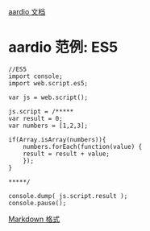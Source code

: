 [aardio 文档](../../../index.htm "aardio 编程语言文档首页")

# aardio 范例: ES5

```aardio aardio
//ES5
import console;
import web.script.es5;

var js = web.script();

js.script = /*****
var result = 0;
var numbers = [1,2,3];

if(Array.isArray(numbers)){
    numbers.forEach(function(value) {
    result = result + value;
    });
}

*****/

console.dump( js.script.result );
console.pause();

```

[Markdown 格式](https://www.aardio.com/zh-cn/doc/example/Languages/JScript/es5.md)


